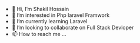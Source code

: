 - 👋 Hi, I’m Shakil Hossain
- 👀 I’m interested in Php laravel Framwork
- 🌱 I’m currently learning Laravel
- 💞️ I’m looking to collaborate on Full Stack Devloper
- 📫 How to reach me ...

<!---
shakil10sk/shakil10sk is a ✨ special ✨ repository because its `README.md` (this file) appears on your GitHub profile.
You can click the Preview link to take a look at your changes.
--->
